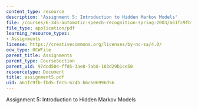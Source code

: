 ```yaml
---
content_type: resource
description: 'Assignment 5: Introduction to Hidden Markov Models'
file: /courses/6-345-automatic-speech-recognition-spring-2003/a61fc9fbfbd5fec5624bb6c606996d56_assignment5.pdf
file_type: application/pdf
learning_resource_types:
- Assignments
license: https://creativecommons.org/licenses/by-nc-sa/4.0/
ocw_type: OCWFile
parent_title: Assignments
parent_type: CourseSection
parent_uid: 97dcd504-ff85-3ae8-7ab8-103d29b1ce50
resourcetype: Document
title: assignment5.pdf
uid: a61fc9fb-fbd5-fec5-624b-b6c606996d56
---
```

Assignment 5: Introduction to Hidden Markov Models